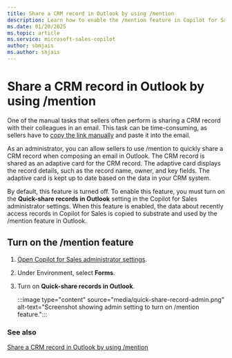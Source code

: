 ```yaml
---
title: Share a CRM record in Outlook by using /mention
description: Learn how to enable the /mention feature in Copilot for Sales to quickly share a CRM record in Outlook.
ms.date: 01/20/2025
ms.topic: article
ms.service: microsoft-sales-copilot
author: sbmjais
ms.author: shjais
---
```


# Share a CRM record in Outlook by using /mention

One of the manual tasks that sellers often perform is sharing a CRM record with their colleagues in an email. This task can be time-consuming, as sellers have to [copy the link manually](share-link-crm-record.md) and paste it into the email. 

As an administrator, you can allow sellers to use /mention to quickly share a CRM record when composing an email in Outlook. The CRM record is shared as an adaptive card for the CRM record. The adaptive card displays the record details, such as the record name, owner, and key fields. The adaptive card is kept up to date based on the data in your CRM system.

By default, this feature is turned off. To enable this feature, you must turn on the **Quick-share records in Outlook** setting in the Copilot for Sales administrator settings. When this feature is enabled, the data about recently access records in Copilot for Sales is copied to substrate and used by the /mention feature in Outlook.

## Turn on the /mention feature

1. [Open Copilot for Sales administrator settings](./administrator-settings-for-viva-sales.md#access-administrator-settings).

1. Under Environment, select **Forms**.

1. Turn on **Quick-share records in Outlook**.

    :::image type="content" source="media/quick-share-record-admin.png" alt-text="Screenshot showing admin setting to turn on /mention feature.":::

### See also

[Share a CRM record in Outlook by using /mention](share-crm-record-teams-conversation.md#share-a-crm-record-in-outlook-by-using-mention)